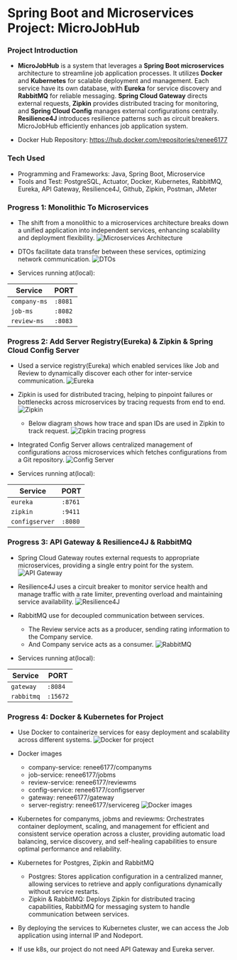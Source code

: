 # Spring Boot and Microservices Project: MicroJobHub

### Project Introduction
- **MicroJobHub** is a system that leverages a **Spring Boot microservices** architecture to streamline job application processes. It utilizes **Docker** and **Kubernetes** for scalable deployment and management. Each service have its own database, with **Eureka** for service discovery and **RabbitMQ** for reliable messaging. **Spring Cloud Gateway** directs external requests, **Zipkin** provides distributed tracing for monitoring, and **Spring Cloud Config** manages external configurations centrally. **Resilience4J** introduces resilience patterns such as circuit breakers. MicroJobHub efficiently enhances job application system.

- Docker Hub Repository: https://hub.docker.com/repositories/renee6177

### Tech Used
- Programming and Frameworks: Java, Spring Boot, Microservice
- Tools and Test: PostgreSQL, Actuator, Docker, Kubernetes, RabbitMQ, Eureka, API Gateway, Resilience4J, Github, Zipkin, Postman, JMeter

### Progress 1: Monolithic To Microservices
- The shift from a monolithic to a microservices architecture breaks down a unified application into independent services, enhancing scalability and deployment flexibility. 
![Microservices Architecture](https://github.com/Reneechang17/Spring-MicroJobHub/blob/main/static/progress1/Monolithic%20To%20Microservices.jpg)
- DTOs facilitate data transfer between these services, optimizing network communication.
![DTOs](https://github.com/Reneechang17/Spring-MicroJobHub/blob/main/static/progress1/DTOs.jpg)

- Services running at(local):

| Service            | PORT    |
| ------------------ | ------- |
| `company-ms`       | `:8081` |
| `job-ms`           | `:8082` |
| `review-ms`        | `:8083` |

### Progress 2: Add Server Registry(Eureka) & Zipkin & Spring Cloud Config Server
- Used a service registry(Eureka) which enabled services like Job and Review to dynamically discover each other for inter-service communication.
![Eureka](https://github.com/Reneechang17/Spring-MicroJobHub/blob/main/static/progress2/Service%20Registry%20Flow.png)

- Zipkin is used for distributed tracing, helping to pinpoint failures or bottlenecks across microservices by tracing requests from end to end.
![Zipkin](https://github.com/Reneechang17/Spring-MicroJobHub/blob/main/static/progress2/Distributed%20Tracing%20with%20Zipkin.png)

  - Below diagram shows how trace and span IDs are used in Zipkin to track request.
  ![Zipkin tracing progress](https://github.com/Reneechang17/Spring-MicroJobHub/blob/main/static/progress2/Tracing%20with%20Trace%20and%20Span%20IDs.png)

- Integrated Config Server allows centralized management of configurations across microservices which fetches configurations from a Git repository.
![Config Server](https://github.com/Reneechang17/Spring-MicroJobHub/blob/main/static/progress2/Spring%20Cloud%20Config%20Server.png)

- Services running at(local):

| Service            | PORT    |
| ------------------ | ------- |
| `eureka`           | `:8761` |
| `zipkin`           | `:9411` |
| `configserver`     | `:8080` |

### Progress 3: API Gateway & Resilience4J & RabbitMQ
- Spring Cloud Gateway routes external requests to appropriate microservices, providing a single entry point for the system.
![API Gateway](https://github.com/Reneechang17/Spring-MicroJobHub/blob/main/static/progress3/API%20Gateway.jpg)

- Resilience4J uses a circuit breaker to monitor service health and manage traffic with a rate limiter, preventing overload and maintaining service availability.
![Resilience4J](https://github.com/Reneechang17/Spring-MicroJobHub/blob/main/static/progress3/%20Resilience4J%20.jpg)

- RabbitMQ use for decoupled communication between services. 
  - The Review service acts as a producer, sending rating information to the Company service.
  - And Company service acts as a consumer. 
![RabbitMQ](https://github.com/Reneechang17/Spring-MicroJobHub/blob/main/static/progress3/rabbitmq.jpg)

- Services running at(local):

| Service            | PORT    |
| ------------------ | ------- |
| `gateway`          | `:8084` |
| `rabbitmq`         | `:15672`|

### Progress 4: Docker & Kubernetes for Project
- Use Docker to containerize services for easy deployment and scalability across different systems. 
![Docker for project](https://github.com/Reneechang17/Spring-MicroJobHub/blob/main/static/progress4/Docker%20for%20Project.jpg)

- Docker images
  - company-service: renee6177/companyms
  - job-service: renee6177/jobms
  - review-service: renee6177/reviewms
  - config-service: renee6177/configserver
  - gateway: renee6177/gateway
  - server-registry: renee6177/servicereg
  ![Docker images](https://github.com/Reneechang17/Spring-MicroJobHub/blob/main/static/progress4/docker%20images.jpg)

- Kubernetes for companyms, jobms and reviewms: Orchestrates container deployment, scaling, and management for efficient and consistent service operation across a cluster, providing automatic load balancing, service discovery, and self-healing capabilities to ensure optimal performance and reliability.

- Kubernetes for Postgres, Zipkin and RabbitMQ
  - Postgres: Stores application configuration in a centralized manner, allowing services to retrieve and apply configurations dynamically without service restarts.
  - Zipkin & RabbitMQ: Deploys Zipkin for distributed tracing capabilities, RabbitMQ for messaging system to handle communication between services.

- By deploying the services to Kubernetes cluster, we can access the Job application using internal IP and Nodeport.

- If use k8s, our project do not need API Gateway and Eureka server.